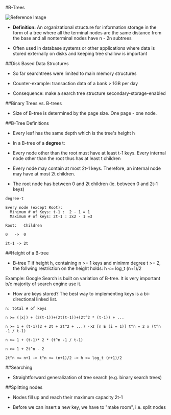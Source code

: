 #B-Trees

![Reference Image](http://www.cs.cornell.edu/courses/cs3110/2011sp/recitations/rec24-B-trees/images/B-trees-insert3.gif)

- **Definition:** An organizational structure for information storage in the form of a tree where all the terminal nodes are the
same distance from the base and all nonterminal nodes have n - 2n subtrees

- Often used in database systems or other applications where data is stored externally on disks and keeping tree shallow is important

##Disk Based Data Structures

- So far searchtrees were limited to main memory structures

- Counter-example: transaction data of a bank > 1GB per day

- Consequence: make a search tree structure secondary-storage-enabled

##Binary Trees vs. B-trees

- Size of B-tree is determined by the page size. One page - one node.

##B-Tree Definitions

- Every leaf has the same depth which is the tree's height h

- In a B-tree of a **degree** t:

- Every node other than the root must have at least t-1 keys. Every internal node other than the root thus has at least t children

- Every node may contain at most 2t-1 keys. Therefore, an internal node may have at most 2t children.

- The root node has between 0 and 2t children (ie. between 0 and 2t-1 keys)

```
degree-t

Every node (except Root):
  Minimum # of Keys: t-1 :  2 - 1 = 1
  Maximum # of keys: 2t-1 : 2x2 - 1 =3

Root:   Children

0   ->  0

2t-1 -> 2t
```

##Height of a B-tree

- B-tree T if height h, containing n >= 1 keys and minimm degree t >= 2, the follwing restriction on the height holds: h <= log_t (n+1)/2

Example: Google Search is built on variation of B-tree. It is very important b/c majority of search engine use it.

- How are keys stored? The best way to implementing keys is a bi-directional linked list. 

```
n: total # of keys

n >= (|x|) + (2(t-1))+(2t(t-1))+(2t^2 * (t-1)) + ...

n >= 1 + (t-1)(2 + 2t + 2t^2 + ...) ->2 [n E (i = 1)] t^n = 2 x (t^n -1 / t-1)

n >= 1 + (t-1)* 2 * (t^n -1 / t-1)

n >= 1 + 2t^n - 2

2t^n <= n+1 -> t^n <= (n+1)/2 -> h <= log_t (n+1)/2
```

##Searching

- Straightforward generalization of tree search (e.g. binary search trees)

##Splitting nodes

- Nodes fill up and reach their maximum capacity 2t-1

- Before we can insert a new key, we have to "make room", i.e. split nodes
